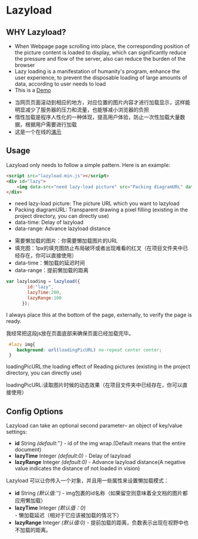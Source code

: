 Lazyload
========

## WHY Lazyload?

* When Webpage page scrolling into place, the corresponding position of the picture content is loaded to display, which can significantly reduce the pressure and flow of the server, also can reduce the burden of the browser
* Lazy loading is a manifestation of humanity's program, enhance the user experience, to prevent the disposable loading of large amounts of data, according to user needs to load
* This is a [Demo](http://1.lazyloading.sinaapp.com/Lazy/lazyload.html)


- 当网页页面滚动到相应的地方，对应位置的图片内容才进行加载显示，这样能明显减少了服务器的压力和流量，也能够减小浏览器的负担
- 惰性加载是程序人性化的一种体现，提高用户体验，防止一次性加载大量数据，根据用户需要进行加载
- 这是一个在线的[演示](http://1.lazyloading.sinaapp.com/Lazy/lazyload.html)

## Usage
Lazyload only needs to follow a simple pattern. Here is an example:

``` html
<script src="lazyload.min.js"></script>
<div id="lazy">
	<img data-src="need lazy-load picture" src="Packing diagramURL" data-time="200" data-range="50"/>
</div>
```

* need lazy-load picture: The picture URL which you want to lazyload
* Packing diagramURL: Transparent drawing a pixel filling (existing in the project directory, you can directly use)
* data-time: Delay of lazyload
* data-range: Advance lazyload distance


- 需要懒加载的图片：你需要懒加载图片的URL
- 填充图：1px的填充图防止布局破环或者出现难看的红叉（在项目文件夹中已经存在，你可以直接使用）
- data-time：懒加载的延迟时间
- data-range：提前懒加载的距离


``` js
var lazyloading = lazyload({       
        id:"lazy",
        lazyTime:200,
        lazyRange:100
      });
```
I always place this at the bottom of the page, externally, to verify the page is ready.

我经常把这段js放在页面底部来确保页面已经加载完毕。

``` css
 #lazy img{
    background: url(loadingPicURL) no-repeat center center;
 }
```
loadingPicURL:the loading effect of Reading pictures (existing in the project directory, you can directly use)

loadingPicURL:读取图片时候的动态效果（在项目文件夹中已经存在，你可以直接使用）

## Config Options

Lazyload can take an optional second parameter– an object of key/value settings:

- **id** String *(default:'')* - id of the img wrap.(Default means that the entire document)
- **lazyTime** Integer *(default:0)* - Delay of lazyload
- **lazyRange** Integer *(default:0)* - Advance lazyload distance(A negative value indicates the distance of not loaded in vision)


Lazyload 可以让你传入一个对象，并且用一些属性来设置懒加载模式：

- **id** String *(默认值:'')* - img包裹的id名称（如果留空则意味着全文档的图片都应用懒加载）
- **lazyTime** Integer *(默认值：0)* - 懒加载延迟（相对于它应该被加载的情况下）
- **lazyRange** Integer *(默认值:0)* - 提前加载的距离，负数表示出现在视野中也不加载的距离。 

